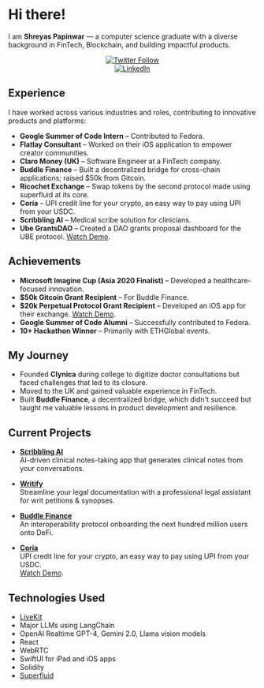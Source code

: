 # Hi there!

I am **Shreyas Papinwar** — a computer science graduate with a diverse background in FinTech, Blockchain, and building impactful products.

<div align="center">
  
[![Twitter Follow](https://img.shields.io/twitter/follow/spapinwar?style=social)](https://twitter.com/spapinwar)  
[![LinkedIn](https://img.shields.io/badge/LinkedIn-Connect-blue)](https://linkedin.com/in/shreyaspapi)

</div>

## Experience

I have worked across various industries and roles, contributing to innovative products and platforms:

- **Google Summer of Code Intern** – Contributed to Fedora.  
- **Flatlay Consultant** – Worked on their iOS application to empower creator communities.  
- **Claro Money (UK)** – Software Engineer at a FinTech company.  
- **Buddle Finance** – Built a decentralized bridge for cross-chain applications; raised $50k from Gitcoin.  
- **Ricochet Exchange** – Swap tokens by the second protocol made using superfluid at its core.  
- **Coria** – UPI credit line for your crypto, an easy way to pay using UPI from your USDC.  
- **Scribbling AI** – Medical scribe solution for clinicians.  
- **Ube GrantsDAO** – Created a DAO grants proposal dashboard for the UBE protocol. [Watch Demo](https://www.youtube.com/watch?v=Ov3N1ujIsOE).  

## Achievements

- **Microsoft Imagine Cup (Asia 2020 Finalist)** – Developed a healthcare-focused innovation.  
- **$50k Gitcoin Grant Recipient** – For Buddle Finance.  
- **$20k Perpetual Protocol Grant Recipient** – Developed an iOS app for their exchange. [Watch Demo](https://www.youtube.com/watch?v=WWw43cLWMnw).  
- **Google Summer of Code Alumni** – Successfully contributed to Fedora.  
- **10+ Hackathon Winner** – Primarily with ETHGlobal events.  

## My Journey

- Founded **Clynica** during college to digitize doctor consultations but faced challenges that led to its closure.  
- Moved to the UK and gained valuable experience in FinTech.  
- Built **Buddle Finance**, a decentralized bridge, which didn't succeed but taught me valuable lessons in product development and resilience.  

## Current Projects

- **[Scribbling AI](https://scribbling.ai)**  
  AI-driven clinical notes-taking app that generates clinical notes from your conversations.

- **[Writify](https://writify.climemed.in/)**  
  Streamline your legal documentation with a professional legal assistant for writ petitions & synopses.

- **[Buddle Finance](https://github.com/buddle-finance)**  
  An interoperability protocol onboarding the next hundred million users onto DeFi.

- **[Coria](https://coriaapp.github.io/)**  
  UPI credit line for your crypto, an easy way to pay using UPI from your USDC.  
  [Watch Demo](https://www.loom.com/share/1b4c919ef9e246f5953695f797bbbe42?sid=08ac6fc0-1b4c-46af-86ca-e9234a61a2c3).

## Technologies Used

- [LiveKit](https://livekit.io/)  
- Major LLMs using LangChain  
- OpenAI Realtime GPT-4, Gemini 2.0, Llama vision models  
- React  
- WebRTC  
- SwiftUI for iPad and iOS apps  
- Solidity  
- [Superfluid](https://superfluid.finance)  
